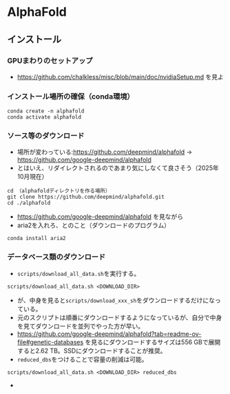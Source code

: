 # AlphaFold
## インストール
### GPUまわりのセットアップ
- https://github.com/chalkless/misc/blob/main/doc/nvidiaSetup.md を見よ
### インストール場所の確保（conda環境）
```
conda create -n alphafold
conda activate alphafold
```
### ソース等のダウンロード
- 場所が変わっている:https://github.com/deepmind/alphafold → https://github.com/google-deepmind/alphafold
- とはいえ、リダイレクトされるのであまり気にしなくて良さそう（2025年10月現在）
```
cd （alphafoldディレクトリを作る場所）
git clone https://github.com/deepmind/alphafold.git
cd ./alphafold
```
- https://github.com/google-deepmind/alphafold を見ながら
- aria2を入れろ、とのこと（ダウンロードのプログラム）
```
conda install aria2
```
### データベース類のダウンロード
- `scripts/download_all_data.sh`を実行する。
```
scripts/download_all_data.sh <DOWNLOAD_DIR>
```
- が、中身を見ると`scripts/download_xxx_sh`をダウンロードするだけになっている。
- 元のスクリプトは順番にダウンロードするようになっているが、自分で中身を見てダウンロードを並列でやった方が早い。
- https://github.com/google-deepmind/alphafold?tab=readme-ov-file#genetic-databases を見るにダウンロードするサイズは556 GBで展開すると2.62 TB。SSDにダウンロードすることが推奨。
- `reduced_dbs`をつけることで容量の削減は可能。
```
scripts/download_all_data.sh <DOWNLOAD_DIR> reduced_dbs
```
- 



